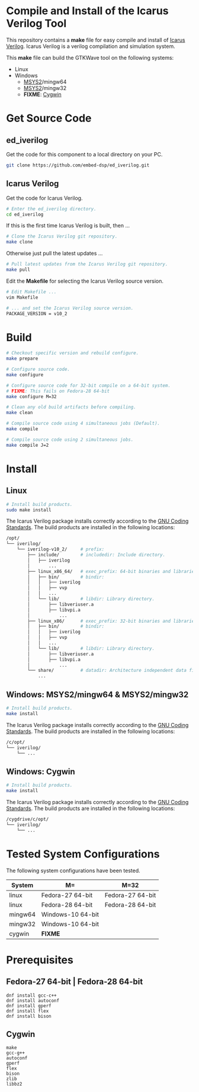 
# Compile and Install of the Icarus Verilog Tool

This repository contains a **make** file for easy compile and install of [Icarus Verilog](http://iverilog.icarus.com).
Icarus Verilog is a verilog compilation and simulation system.

This **make** file can build the GTKWave tool on the following systems:
* Linux
* Windows
    * [MSYS2](https://www.msys2.org)/mingw64
    * [MSYS2](https://www.msys2.org)/mingw32
    * **FIXME**: [Cygwin](https://www.cygwin.com)


# Get Source Code

## ed_iverilog
Get the code for this component to a local directory on your PC.

```bash
git clone https://github.com/embed-dsp/ed_iverilog.git
```

## Icarus Verilog
Get the code for Icarus Verilog.

```bash
# Enter the ed_iverilog directory.
cd ed_iverilog
```

If this is the first time Icarus Verilog is built, then ...
```bash
# Clone the Icarus Verilog git repository.
make clone
```

Otherwise just pull the latest updates ...
```bash
# Pull latest updates from the Icarus Verilog git repository.
make pull
```

Edit the **Makefile** for selecting the Icarus Verilog source version.
```bash
# Edit Makefile ...
vim Makefile

# ... and set the Icarus Verilog source version.
PACKAGE_VERSION = v10_2
```


# Build

```bash
# Checkout specific version and rebuild configure.
make prepare
```

```bash
# Configure source code.
make configure

# Configure source code for 32-bit compile on a 64-bit system.
# FIXME: This fails on Fedora-28 64-bit
make configure M=32
```

```bash
# Clean any old build artifacts before compiling.
make clean
```

```bash
# Compile source code using 4 simultaneous jobs (Default).
make compile
```

```bash
# Compile source code using 2 simultaneous jobs.
make compile J=2
```


# Install

## Linux

```bash
# Install build products.
sudo make install
```

The Icarus Verilog package installs correctly according to the
[GNU Coding Standards](https://www.gnu.org/prep/standards/standards.html).
The build products are installed in the following locations:

```bash
/opt/
└── iverilog/
    └── iverilog-v10_2/     # prefix:
        ├── include/        # includedir: Include directory.
        │   ├── iverilog
        │       ...
        ├── linux_x86_64/   # exec_prefix: 64-bit binaries and libraries for Linux
        │   ├── bin/        # bindir:
        │   │   ├── iverilog
        │   │   ├── vvp
        │   │   ...
        │   └── lib/        # libdir: Library directory.
        │       ├── libveriuser.a
        │       ├── libvpi.a
        │           ...
        ├── linux_x86/      # exec_prefix: 32-bit binaries and libraries for Linux
        │   ├── bin/        # bindir:
        │   │   ├── iverilog
        │   │   ├── vvp
        │   │   ...
        │   └── lib/        # libdir: Library directory.
        │       ├── libveriuser.a
        │       ├── libvpi.a
        │           ...
        └── share/          # datadir: Architecture independent data files.
            ...
```

## Windows: MSYS2/mingw64 & MSYS2/mingw32

```bash
# Install build products.
make install
```

The Icarus Verilog package installs correctly according to the
[GNU Coding Standards](https://www.gnu.org/prep/standards/standards.html).
The build products are installed in the following locations:

```bash
/c/opt/
└── iverilog/
    └── ...
```

## Windows: Cygwin

```bash
# Install build products.
make install
```

The Icarus Verilog package installs correctly according to the
[GNU Coding Standards](https://www.gnu.org/prep/standards/standards.html).
The build products are installed in the following locations:

```bash
/cygdrive/c/opt/
└── iverilog/
    └── ...
```


# Tested System Configurations

The following system configurations have been tested.

System  | M=                | M=32  
--------|-------------------|-------------------
linux   | Fedora-27 64-bit  | Fedora-27 64-bit
linux   | Fedora-28 64-bit  | Fedora-28 64-bit
mingw64 | Windows-10 64-bit |
mingw32 | Windows-10 64-bit |
cygwin  | **FIXME**         |


# Prerequisites

## Fedora-27 64-bit | Fedora-28 64-bit

```
dnf install gcc-c++
dnf install autoconf
dnf install gperf
dnf install flex
dnf install bison
```

## Cygwin

```
make
gcc-g++
autoconf
gperf
flex
bison
zlib
libbz2
```
